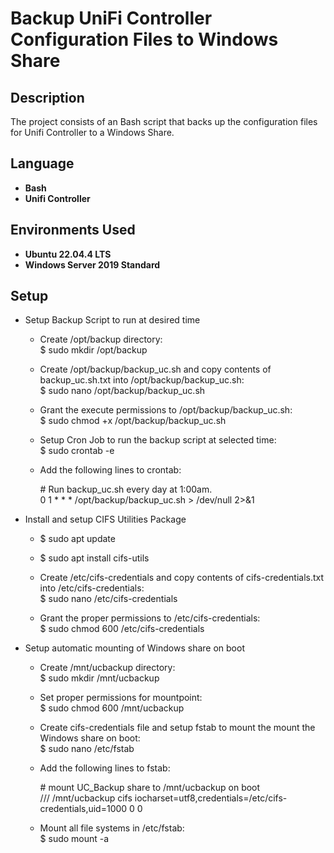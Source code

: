<h1>Backup UniFi Controller Configuration Files to Windows Share</h1>


<h2>Description</h2>
The project consists of an Bash script that backs up the configuration files for Unifi Controller to a Windows Share.<br/>

<h2>Language</h2>

- <b>Bash</b>
- <b>Unifi Controller</b>

<h2>Environments Used </h2>

- <b>Ubuntu 22.04.4 LTS</b>
- <b>Windows Server 2019 Standard</b>

<h2>Setup</h2>

- Setup Backup Script to run at desired time</br>
  - Create /opt/backup directory:</br>
    $ sudo mkdir /opt/backup

  - Create /opt/backup/backup_uc.sh and copy contents of backup_uc.sh.txt into /opt/backup/backup_uc.sh:</br>
    $ sudo nano /opt/backup/backup_uc.sh

  - Grant the execute permissions to /opt/backup/backup_uc.sh:</br>
    $ sudo chmod +x /opt/backup/backup_uc.sh

  - Setup Cron Job to run the backup script at selected time:</br>
    $ sudo crontab -e

  - Add the following lines to crontab:

    <span>#</span> Run backup_uc.sh every day at 1:00am.</br>
    0 1 * * * /opt/backup/backup_uc.sh > /dev/null 2>&1

- Install and setup CIFS Utilities Package</br>
  - $ sudo apt update
  - $ sudo apt install cifs-utils
    
  - Create /etc/cifs-credentials and copy contents of cifs-credentials.txt into /etc/cifs-credentials:</br>
    $ sudo nano /etc/cifs-credentials
    
  - Grant the proper permissions to /etc/cifs-credentials:</br>
    $ sudo chmod 600 /etc/cifs-credentials

- Setup automatic mounting of Windows share on boot</br>
  - Create /mnt/ucbackup directory:</br>
    $ sudo mkdir /mnt/ucbackup
    
  - Set proper permissions for mountpoint:</br>
    $ sudo chmod 600 /mnt/ucbackup
    
  - Create cifs-credentials file and setup fstab to mount the mount the Windows share on boot:</br>
    $ sudo nano /etc/fstab

  - Add the following lines to fstab:</br>
  
    <span>#</span> mount UC_Backup share to /mnt/ucbackup on boot<br/>
    //<IP address of Windows Server>/<Windows Share Name> /mnt/ucbackup cifs iocharset=utf8,credentials=/etc/cifs-credentials,uid=1000 0 0
    
  - Mount all file systems in /etc/fstab:</br>
    $ sudo mount -a
<br />
<br />

<!--
 ```diff
- text in red
+ text in green
! text in orange
# text in gray
@@ text in purple (and bold)@@
```
--!>
